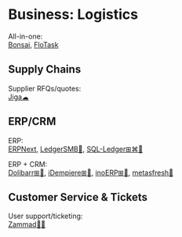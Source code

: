 # Business: Logistics

All-in-one:  
[Bonsai](https://www.hellobonsai.com/),
[FloTask](https://flotask.webflow.io/)

## Supply Chains

Supplier RFQs/quotes:  
[Jiga☁](https://jiga.io/)


## ERP/CRM

ERP:  
[ERPNext](https://erpnext.com/),
[LedgerSMB🐧](https://ledgersmb.org/),
[SQL-Ledger⊞⌘🐧](https://www.sql-ledger.com/)

ERP + CRM:  
[Dolibarr⊞🐧](https://www.dolibarr.org/),
[iDempiere⊞🐧](https://www.idempiere.org/),
[inoERP⊞🐧](http://www.inoideas.org/),
[metasfresh🐧](https://metasfresh.com/en)

## Customer Service & Tickets

User support/ticketing:  
[Zammad🐧💾](https://zammad.org/)
